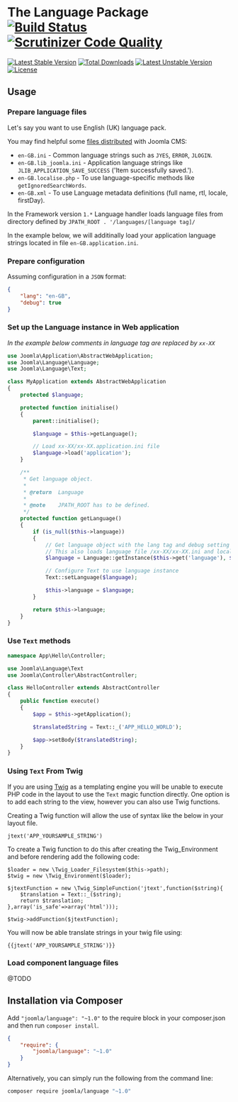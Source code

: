 # The Language Package [![Build Status](https://travis-ci.org/joomla-framework/language.png?branch=master)](https://travis-ci.org/joomla-framework/language) [![Scrutinizer Code Quality](https://scrutinizer-ci.com/g/joomla-framework/language/badges/quality-score.png?b=2.0-dev)](https://scrutinizer-ci.com/g/joomla-framework/language/?branch=2.0-dev)

[![Latest Stable Version](https://poser.pugx.org/joomla/language/v/stable)](https://packagist.org/packages/joomla/language)
[![Total Downloads](https://poser.pugx.org/joomla/language/downloads)](https://packagist.org/packages/joomla/language)
[![Latest Unstable Version](https://poser.pugx.org/joomla/language/v/unstable)](https://packagist.org/packages/joomla/language)
[![License](https://poser.pugx.org/joomla/language/license)](https://packagist.org/packages/joomla/language)

## Usage


### Prepare language files

Let's say you want to use English (UK) language pack.

You may find helpful some [files distributed](https://github.com/joomla/joomla-cms/tree/master/language/en-GB) with Joomla CMS:

- `en-GB.ini` - Common language strings such as `JYES`, `ERROR`, `JLOGIN`.
- `en-GB.lib_joomla.ini` - Application language strings like `JLIB_APPLICATION_SAVE_SUCCESS` ('Item successfully saved.').
- `en-GB.localise.php` - To use language-specific methods like `getIgnoredSearchWords`.
- `en-GB.xml` - To use Language metadata definitions (full name, rtl, locale, firstDay).

In the Framework version `1.*` Language handler loads language files from directory defined by `JPATH_ROOT . '/languages/[language tag]/`

In the example below, we will additinally load your application language strings located in file `en-GB.application.ini`.


### Prepare configuration

Assuming configuration in a `JSON` format:

```JSON
{
	"lang": "en-GB",
	"debug": true
}
```

### Set up the Language instance in Web application

_In the example below comments in language tag are replaced by `xx-XX`_

```PHP
use Joomla\Application\AbstractWebApplication;
use Joomla\Language\Language;
use Joomla\Language\Text;

class MyApplication extends AbstractWebApplication
{
	protected $language;

	protected function initialise()
	{
		parent::initialise();

		$language = $this->getLanguage();

		// Load xx-XX/xx-XX.application.ini file
		$language->load('application');
	}

	/**
	 * Get language object.
	 *
	 * @return  Language
	 *
	 * @note    JPATH_ROOT has to be defined.
	 */
	protected function getLanguage()
	{
		if (is_null($this->language))
		{
			// Get language object with the lang tag and debug setting in your configuration
			// This also loads language file /xx-XX/xx-XX.ini and localisation methods /xx-XX/xx-XX.localise.php if available
			$language = Language::getInstance($this->get('language'), $this->get('debug'));

			// Configure Text to use language instance
			Text::setLanguage($language);

			$this->language = $language;
		}

		return $this->language;
	}
}

```

### Use `Text` methods

```PHP
namespace App\Hello\Controller;

use Joomla\Language\Text
use Joomla\Controller\AbstractController;

class HelloController extends AbstractController
{
	public function execute()
	{
		$app = $this->getApplication();

		$translatedString = Text::_('APP_HELLO_WORLD');

		$app->setBody($translatedString);
	}
}

```

### Using `Text` From Twig ###

If you are using [Twig](http://twig.sensiolabs.org/) as a templating engine you will be unable to execute PHP code in the layout to use the `Text` magic function directly.  One option is to add each string to the view, however you can also use Twig functions.

Creating a Twig function will allow the use of syntax like the below in your layout file.

	jtext('APP_YOURSAMPLE_STRING')

To create a Twig function to do this after creating the Twig_Environment and before rendering add the following code:

	$loader = new \Twig_Loader_Filesystem($this->path);
	$twig = new \Twig_Environment($loader);

	$jtextFunction = new \Twig_SimpleFunction('jtext',function($string){
		$translation = Text::_($string);
		return $translation;
	},array('is_safe'=>array('html')));

	$twig->addFunction($jtextFunction);

You will now be able translate strings in your twig file using:

	{{jtext('APP_YOURSAMPLE_STRING')}}



### Load component language files

@TODO


## Installation via Composer

Add `"joomla/language": "~1.0"` to the require block in your composer.json and then run `composer install`.

```json
{
	"require": {
		"joomla/language": "~1.0"
	}
}
```

Alternatively, you can simply run the following from the command line:

```sh
composer require joomla/language "~1.0"
```
